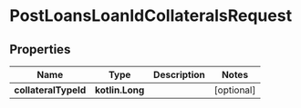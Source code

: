 
# PostLoansLoanIdCollateralsRequest

## Properties
| Name | Type | Description | Notes |
| ------------ | ------------- | ------------- | ------------- |
| **collateralTypeId** | **kotlin.Long** |  |  [optional] |



